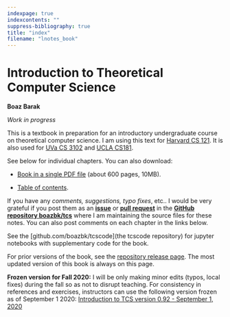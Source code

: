 ```yaml
---
indexpage: true
indexcontents: ""
suppress-bibliography: true
title: "index"
filename: "lnotes_book"
---
```


# Introduction to Theoretical Computer Science

__Boaz Barak__

_Work in progress_


This is a textbook in preparation for an introductory undergraduate course on theoretical computer science.
I am using this text for [Harvard CS 121](http://cs121.boazbarak.org).
It is also used for [UVa CS 3102](https://uvatoc.github.io) and [UCLA CS181](https://hackmd.io/@raghum/introtcs).


See below for individual chapters. You can also download:

* [Book in a single PDF file](https://files.boazbarak.org/introtcs/lnotes_book.pdf) (about 600 pages, 10MB).

* [Table of contents](https://files.boazbarak.org/introtcs/contents.pdf).


If you have any _comments, suggestions, typo fixes_, etc.. I would be very grateful if you post them as an [**issue**](https://github.com/boazbk/tcs/issues) or [**pull request**](https://github.com/boazbk/tcs/pulls) in the [**GitHub repository boazbk/tcs**](https://github.com/boazbk/tcs) where I am maintaining the source files for these notes.
You can also post comments on each chapter in the links below.


See the [github.com/boazbk/tcscode](the tcscode repository) for jupyter notebooks with supplementary code for the book.


For prior versions of the book, see the [repository release page](https://github.com/boazbk/tcs/releases). The most updated version of this book is always on this page.


__Frozen version for Fall 2020:__ I will be only making minor edits (typos, local fixes) during the fall so as not to disrupt teaching. For consistency in references and exercises, instructors can use 
the following version frozen as of September 1 2020:  [Introduction to TCS version 0.92 - September 1, 2020](https://github.com/boazbk/tcs/releases/download/0.92/introtcs_sep1.pdf)

